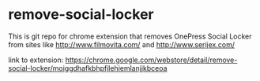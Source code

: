 # remove-social-locker

This is git repo for chrome extension that removes OnePress Social Locker from sites like http://www.filmovita.com/ and http://www.serijex.com/

link to extension: https://chrome.google.com/webstore/detail/remove-social-locker/moiggdhafkbhpfjlehiemlanjjkbceoa
